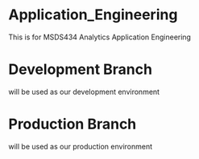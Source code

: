 # Application_Engineering
This is for MSDS434 Analytics Application Engineering

# Development Branch
will be used as our development environment

# Production Branch 
will be used as our production environment 
